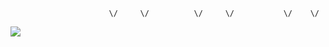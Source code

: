                           \/     \/          \/     \/           \/    \/ 

![](https://komarev.com/ghpvc/?username=Tacogamerman)

